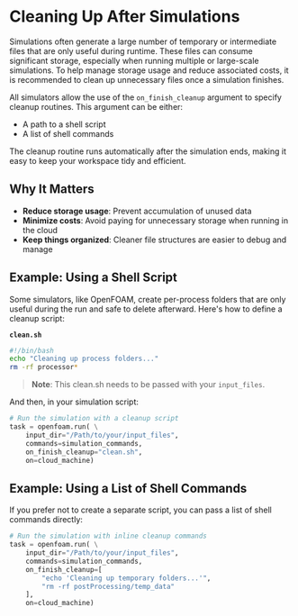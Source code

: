 # Cleaning Up After Simulations

Simulations often generate a large number of temporary or intermediate files
that are only useful during runtime. These files can consume significant
storage, especially when running multiple or large-scale simulations. To help
manage storage usage and reduce associated costs, it is recommended to clean up
unnecessary files once a simulation finishes.

All simulators allow the use of the `on_finish_cleanup` argument to specify
cleanup routines. This argument can be either:
- A path to a shell script
- A list of shell commands

The cleanup routine runs automatically after the simulation ends, making it easy
to keep your workspace tidy and efficient.

## Why It Matters

- **Reduce storage usage**: Prevent accumulation of unused data
- **Minimize costs**: Avoid paying for unnecessary storage when running in the cloud
- **Keep things organized**: Cleaner file structures are easier to debug and manage

## Example: Using a Shell Script

Some simulators, like OpenFOAM, create per-process folders that are only useful
during the run and safe to delete afterward. Here's how to define a cleanup script:

**`clean.sh`**
```bash
#!/bin/bash
echo "Cleaning up process folders..."
rm -rf processor*
```

> **Note**: This clean.sh needs to be passed with your `input_files`.

And then, in your simulation script:

```python
# Run the simulation with a cleanup script
task = openfoam.run( \
    input_dir="/Path/to/your/input_files",
    commands=simulation_commands,
    on_finish_cleanup="clean.sh",
    on=cloud_machine)
```

## Example: Using a List of Shell Commands

If you prefer not to create a separate script, you can pass a list of shell
commands directly:

```python
# Run the simulation with inline cleanup commands
task = openfoam.run( \
    input_dir="/Path/to/your/input_files",
    commands=simulation_commands,
    on_finish_cleanup=[
        "echo 'Cleaning up temporary folders...'",
        "rm -rf postProcessing/temp_data"
    ],
    on=cloud_machine)
```